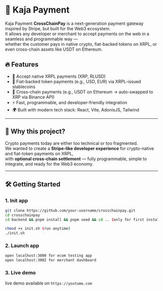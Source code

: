# 🚀 Kaja Payment

Kaja Payment **CrossChainPay** is a next-generation payment gateway inspired by Stripe, but built for the Web3 ecosystem.  
It allows any developer or merchant to accept payments on the web in a seamless and programmable way —  
whether the customer pays in native crypto, fiat-backed tokens on XRPL, or even cross-chain assets like USDT on Ethereum.

## 🔥 Features

- 💸 Accept native XRPL payments (XRP, RLUSD)
- 🏦 Fiat-backed token payments (e.g., USD, EUR) via XRPL-issued stablecoins
- 🌉 Cross-chain payments (e.g., USDT on Ethereum → auto-swapped to XRP via Binance API)
- ⚡ Fast, programmable, and developer-friendly integration
- 🌍 Built with modern tech stack: React, Vite, AdonisJS, Tailwind

---

## 🧠 Why this project?

Crypto payments today are either too technical or too fragmented.  
We wanted to create a **Stripe-like developer experience** for crypto-native and fiat-token payments on XRPL,  
with **optional cross-chain settlement** — fully programmable, simple to integrate, and ready for the Web3 economy.

---

## 🛠 Getting Started

### 1. Init app

```bash
git clone https://github.com/your-username/crosschainpay.git
cd crosschainpay
cd backend && pnpm install && pnpm seed && cd .. (only for first install)

chmod +x init.sh (run anytime)
./init.sh
```

### 2. Launch app
  ```bash
  open localhost:3000 for ecom testing app
  open localhost:3002 for merchant dashboard
  ```

### 3. Live demo
  live demo available on 
    ```
      https://youtume.com 
    ```
